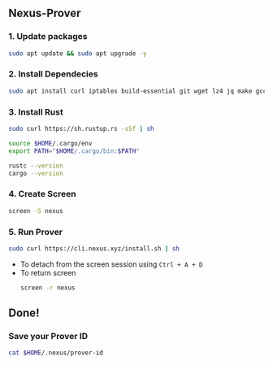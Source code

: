 ## Nexus-Prover
### 1. Update packages
```Bash
sudo apt update && sudo apt upgrade -y
```
### 2. Install Dependecies
```Bash
sudo apt install curl iptables build-essential git wget lz4 jq make gcc nano automake autoconf tmux htop nvme-cli pkg-config libssl-dev libleveldb-dev tar clang bsdmainutils ncdu unzip libleveldb-dev  -y
```
### 3. Install Rust
```Bash
sudo curl https://sh.rustup.rs -sSf | sh
```
```Bash
source $HOME/.cargo/env
export PATH="$HOME/.cargo/bin:$PATH"
```
```Bash
rustc --version
cargo --version
```
### 4. Create Screen 
```Bash
screen -S nexus
```
### 5. Run Prover
```Bash
sudo curl https://cli.nexus.xyz/install.sh | sh
```
- To detach from the screen session using `Ctrl + A + D`
- To return screen
  ```Bash
  screen -r nexus
  ```
## Done!
### Save your Prover ID
```Bash
cat $HOME/.nexus/prover-id
```





